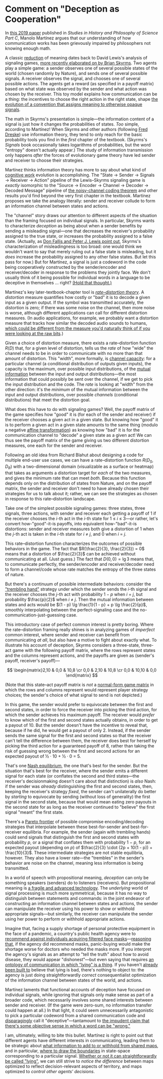 # Comment on "Deception as Cooperation"

In [this 2019 paper](https://www.sciencedirect.com/science/article/pii/S1369848618301602) published in _Studies in History and Philosophy of Science Part C_, Manolo Martínez argues that our understanding of how communication works has been grievously impaired by philosophers not knowing enough math.

A classic [reduction](https://www.lesswrong.com/posts/p7ftQ6acRkgo6hqHb/dreams-of-ai-design) of meaning dates back to David Lewis's analysis of signaling games, [more recently elaborated on by Brian Skyrms](https://oxford.universitypressscholarship.com/view/10.1093/acprof:oso/9780199580828.001.0001/acprof-9780199580828). Two agents play a simple game: a sender observes one of several possible states of the world (chosen randomly by Nature), and sends one of several possible signals. A receiver observes the signal, and chooses one of several possible actions. The agents get a reward (as specified in a payoff matrix) based on what state was observed by the sender and what action was chosen by the receiver. This toy model explains how communication can be a thing: the incentives to choose the right action in the right state, shape [the evolution of a convention that assigns meaning to otherwise opaque signals](https://www.lesswrong.com/posts/4hLcbXaqudM9wSeor/philosophy-in-the-darkest-timeline-basics-of-the-evolution).

The math in Skyrms's presentation is simple—the information content of a signal is just how it changes the probabilities of states. _Too_ simple, according to Martínez! When Skyrms and other authors (following [Fred Dreske](https://web.stanford.edu/group/cslipublications/cslipublications/site/157586195X.shtml)) use information theory, they tend to only reach for the basic probability tools you find in the _first_ chapter of the textbook. (Skyrms's _Signals_ book occasionally takes logarithms of probabilities, but the word "entropy" doesn't actually appear.) The study of information transmission only happens _after_ the forces of evolutionary game theory have led sender and receiver to choose their strategies.

Martínez thinks information theory has more to say about what kind of [cognitive work](https://www.lesswrong.com/posts/QkX2bAkwG2EpGvNug/the-second-law-of-thermodynamics-and-engines-of-cognition) evolution is accomplishing. The "State → Sender → Signals → Receiver → Action" pipeline of the Lewis–Skyrms signaling game is _exactly_ isomorphic to the "Source → Encoder → Channel → Decoder → Decoded Message" pipeline of [the noisy-channel coding theorem](https://en.wikipedia.org/wiki/Noisy-channel_coding_theorem) and other results you'd find beyond the very first chapter in the textbook. Martínez proposes we take the analogy literally: sender and receiver collude to form an information channel between states and actions.

The "channel" story draws our attention to different aspects of the situation than the framing focused on individual signals. In particular, Skyrms wants to characterize _deception_ as being about when a sender benefits by sending a misleading signal—one that decreases the receiver's probability assigned to the true state, or increases the probability assigned to a false state. (Actually, as [Don Fallis and Peter J. Lewis point out](http://philsci-archive.pitt.edu/13337/), Skyrms's characterization of misleadingness is too broad: one would think we wouldn't want to say that merely ruling out a false state is misleading, but it _does_ increase the probability assigned to any other false states. But let this pass for now.) But for Martínez, a signal is just a codeword in the code being cooperatively constructed by the sender/encoder and receiver/decoder in response to the problems they jointly face. We don't usually think of it being possible for individual words in a language to be deceptive in themselves ... right? [(Hold that thought.)](https://www.lesswrong.com/posts/onwgTH6n8wxRSo2BJ/unnatural-categories-are-optimized-for-deception)

Martínez's key later-textbook-chapter tool is [_rate–distortion theory_](https://en.wikipedia.org/wiki/Rate%E2%80%93distortion_theory). A _distortion_ measure quantifies how costly or "bad" it is to decode a given input as a given output. If the symbol was transmitted accurately, the distortion is zero; if there was some noise on the channel, then more noise is worse, although different applications can call for different distortion measures. (In audio applications, for example, we probably want a distortion measure that tracks how similar the decoded audio sounds to humans, [which could be different from the measure you'd naturally think of if you were looking at the raw bits](https://www.lesswrong.com/posts/dYspinGtiba5oDCcv/feature-selection).)

Given a choice of distortion measure, there exists a rate–distortion function $R(D)$ that, for a given level of distortion, tells us the _rate_ of how "wide" the channel needs to be in order to communicate with no more than that amount of distortion. This "width", more formally, is [channel capacity](https://en.wikipedia.org/wiki/Channel_capacity): for a particular channel (a conditional distribution of outputs given inputs), the capacity is the maximum, over possible input distributions, of the [mutual information](https://en.wikipedia.org/wiki/Mutual_information) between the input and output distributions—the most information that could possibly be sent over the channel, if we get to pick the input distribution and the code. The _rate_ is looking at "width" from the other direction: it's the _minimum_ of the mutual information between the input and output distributions, over possible _channels_ (conditional distributions) that meet the distortion goal.

What does this have to do with signaling games? Well, the payoff matrix of the game specifies how "good" it is (for each of the sender and receiver) if the receiver chooses a given act in a given state. But knowing how "good" it is to perform a given act in a given state amounts to the same thing (modulo a negative [affine transformation](https://en.wikipedia.org/wiki/Affine_transformation)) as knowing how "bad" it is for the communication channel to "decode" a given state as a given act! We can thus see the payoff matrix of the game giving us two different distortion measures, one each for the sender and receiver.

Following an old idea from Richard Blahut about designing a code for multiple end-user use cases, we can have a rate–distortion function $R(D_S, D_R)$ with a two-dimensional domain (visualizable as a surface or heatmap) that takes as arguments a distortion target for _each_ of the two measures, and gives the minimum rate that can meet _both_. Because this function depends only on the distribution of states from Nature, and on the payoff matrix, the sender and receiver don't need to have already chosen their strategies for us to talk about it; rather, we can see the strategies as chosen in response to this rate–distortion landscape.

Take one of the simplest possible signaling games: three states, three signals, three actions, with sender and receiver each getting a payoff of 1 if the receiver chooses the _i_-th act in the _i_-th state for 1 ≤ _i_ ≤ 3—or rather, let's convert how-"good"-it-is payoffs, into equivalent how-"bad"-it-is distortions: sender and receiver measures both give a distortion of 1 when the _j_-th act is taken in the _i_-th state for _i_ ≠ _j_, and 0 when _i_ = _j_. 

This rate–distortion function characterizes the outcomes of possible behaviors in the game. The fact that $R(\frac{2}{3}, \frac{2}{3}) = 0$ means that a distortion of $\frac{2}{3}$ can be achieved without communicating at all. (Just guess.) The fact that $D(0, 0) = \lg 3$ means that, to communicate perfectly, the sender/encoder and receiver/decoder need to form a channel/code whose rate matches the entropy of the three states of nature.

But there's a continuum of possible intermediate behaviors: consider the ["trembling hand"](https://en.wikipedia.org/wiki/Trembling_hand_perfect_equilibrium) strategy under which the sender sends the _i_-th signal and the receiver chooses the _j_-th act with probability $1 - p$ when _i_ = _j_, but probability $\frac{p}{2}$ when _i_ ≠ _j_. Then the mutual information between states and acts would be $(1 - p) \lg \frac{1}{1 - p} + p \lg \frac{2}{p}$, smoothly interpolating between the perfect-signaling case and the no-communication-just-guessing case.

This introductory case of perfect common interest is pretty boring. Where the rate–distortion framing really shines is in analyzing games of _imperfect_ common interest, where sender and receiver can benefit from communicating _at all_, but also have a motive to fight about exactly what. To illustrate his account of deception, Skyrms considers a three-state, three-act game with the following payoff matrix, where the rows represent states and the columns represent actions, and the payoffs are given as (sender's payoff, receiver's payoff)—

$$ \begin{matrix}2,10 & 0,0 & 10,8 \cr 0,0 & 2,10 & 10,8 \cr 0,0 & 10,10 & 0,0 \end{matrix} $$

(Note that this state–act payoff matrix is _not_ a [normal-form game matrix](https://en.wikipedia.org/wiki/Normal-form_game) in which the rows and columns represent would represent player strategy choices; the sender's choice of what signal to send is not depicted.)

In this game, the sender would prefer to equivocate between the first and second states, in order to force the receiver into picking the third action, for which the sender achieves his maximum payoff. The receiver would _prefer_ to know which of the first and second states actually obtains, in order to get a payout of 10. But the sender doesn't have the incentive to reveal that, because if he did, he would get a payout of only 2. Instead, if the sender sends the same signal for the first and second states so that the receiver can't tell the difference between them, the receiver does best for herself by picking the third action for a guaranteed payoff of 8, rather than taking the risk of guessing wrong between the first and second actions for an expected payout of ½ · 10 + ½ · 0 = 5.

That's one [Nash equilibrium](https://en.wikipedia.org/wiki/Nash_equilibrium), the one that's best for the sender. But the situation that's best for the receiver, where the sender emits a different signal for each state (or conflates the second and third states—the receiver's decisionmaking doesn't care about that distinction) is _also_ Nash: if the sender was _already_ distinguishing the first and second states, then, keeping the receiver's strategy _fixed_, the sender can't unilaterally do better by _starting_ to equivocate by sending (without loss of generality) the first signal in the second state, because that would mean eating zero payouts in the second state for as long as the receiver continued to "believe" the first signal "meant" the first state.

There's a [Pareto frontier](https://en.wikipedia.org/wiki/Pareto_front) of possible compromise encoding/decoding strategies that interpolate between these best-for-sender and best-for-receiver equilibria. For example, the sender (again with trembling hands) could send signals that distinguish the first and second states with probability _p_, or a signal that conflates them with probability 1 − _p_, for an expected payout (depending on _p_) of $\frac{2}{3} \cdot (2p + 10(1 - p)) + \frac{10}{3}$. These intermediate strategies are not stable equilibria, however. They also have a lower rate—the "trembles" in the sender's behavior are noise on the channel, meaning less information is being transmitted.

In a world of speech with propositional meaning, _deception_ can only be something speakers (senders) do to listeners (receivers). But propositional meaning is [a fragile and advanced technology](https://www.lesswrong.com/posts/ybG3WWLdxeTTL3Gpd/communication-requires-common-interests-or-differential). The _underlying_ world of signal processing is much more symmetrical, because it has no way to distinguish between statements and commands: in the joint endeavor of constructing an information channel between states and actions, the sender can manipulate the receiver using his power to show or withhold appropriate signals—but similarly, the receiver can manipulate the sender using her power to perform or withhold appropriate actions.

Imagine that, facing a supply shortage of personal protective equipment in the face of a pandemic, a country's public health agency were to [recommend against individuals acquiring filtered face masks](https://www.lesswrong.com/posts/h4vWsBBjASgiQ2pn6/credibility-of-the-cdc-on-sars-cov-2#Discouraged_Use_of_Masks)—[reasoning that](https://www.lesswrong.com/posts/qDmnyEMtJkE9Wrpau/simulacra-and-covid-19), if the agency did recommend masks, panic-buying would make the shortage worse for doctors who needed the masks more. If you interpret the agency's signals as an attempt to "tell the truth" about how to avoid disease, they would appear "dishonest"—but even saying that requires [an ontology of communication in which "lying" is a thing](https://www.lesswrong.com/posts/YptSN8riyXJjJ8Qp8/maybe-lying-can-t-exist). If you haven't [already been built to](https://www.lesswrong.com/posts/CuSTqHgeK4CMpWYTe/created-already-in-motion) believe that lying is bad, there's nothing to object to: the agency is just doing straightforwardly _correct_ consequentialist optimization of the information channel between states of the world, and actions.

Martínez laments that functional accounts of deception have focused on individual signals, while ignoring that signals only make sense as part of a broader code, which necessarily involves some shared interests between sender and receiver. (If the game were zero-sum, no information transfer could happen at all.) In that light, it could seem unnecessarily antagonistic to pick a particular codeword from a shared communication code and [disparagingly](https://www.lesswrong.com/posts/N9oKuQKuf7yvCCtfq/can-crimes-be-discussed-literally) call it "deceptive"—tantamount to [the impudent claim that there's some objective sense in which a word can be "wrong."](https://www.lesswrong.com/posts/FaJaCgqBKphrDzDSj/37-ways-that-words-can-be-wrong)

I am, ultimately, willing to bite this bullet. Martínez is right to point out that different agents have different interests in communicating, leading them to be strategic about [what information to add to or withhold from shared maps](https://www.lesswrong.com/posts/DoPo4PDjgSySquHX8/heads-i-win-tails-never-heard-of-her-or-selective-reporting), and in particular, [where to draw the boundaries](https://www.lesswrong.com/posts/esRZaPXSHgWzyB2NL/where-to-draw-the-boundaries) in state-space corresponding to a particular signal. [Whether or not it can straightforwardly be called "lying"](https://www.lesswrong.com/posts/MN4NRkMw7ggt9587K/firming-up-not-lying-around-its-edge-cases-is-less-broadly), we can still strive to _notice the difference_ between maps optimized to reflect decision-relevant aspects of territory, and maps optimized to _control other agents' decisions_.